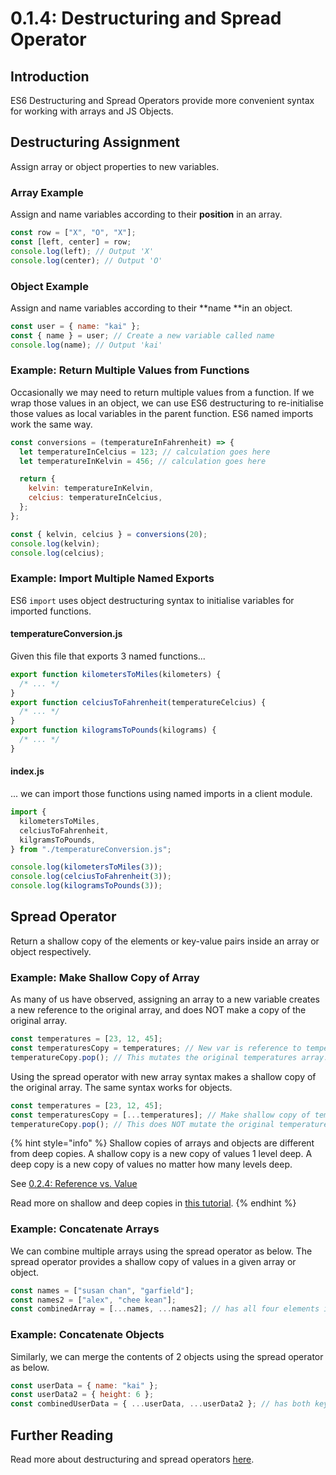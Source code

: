 # 0.1.4: Destructuring and Spread Operator

## Introduction

ES6 Destructuring and Spread Operators provide more convenient syntax for working with arrays and JS Objects.

## Destructuring Assignment

Assign array or object properties to new variables.

### Array Example

Assign and name variables according to their **position** in an array.

```javascript
const row = ["X", "O", "X"];
const [left, center] = row;
console.log(left); // Output 'X'
console.log(center); // Output 'O'
```

### Object Example

Assign and name variables according to their **name **in an object.

```javascript
const user = { name: "kai" };
const { name } = user; // Create a new variable called name
console.log(name); // Output 'kai'
```

### Example: Return Multiple Values from Functions

Occasionally we may need to return multiple values from a function. If we wrap those values in an object, we can use ES6 destructuring to re-initialise those values as local variables in the parent function. ES6 named imports work the same way.

```javascript
const conversions = (temperatureInFahrenheit) => {
  let temperatureInCelcius = 123; // calculation goes here
  let temperatureInKelvin = 456; // calculation goes here

  return {
    kelvin: temperatureInKelvin,
    celcius: temperatureInCelcius,
  };
};

const { kelvin, celcius } = conversions(20);
console.log(kelvin);
console.log(celcius);
```

### Example: Import Multiple Named Exports

ES6 `import` uses object destructuring syntax to initialise variables for imported functions.

#### temperatureConversion.js

Given this file that exports 3 named functions...

```javascript
export function kilometersToMiles(kilometers) {
  /* ... */
}
export function celciusToFahrenheit(temperatureCelcius) {
  /* ... */
}
export function kilogramsToPounds(kilograms) {
  /* ... */
}
```

#### index.js

... we can import those functions using named imports in a client module.

```javascript
import {
  kilometersToMiles,
  celciusToFahrenheit,
  kilgramsToPounds,
} from "./temperatureConversion.js";

console.log(kilometersToMiles(3));
console.log(celciusToFahrenheit(3));
console.log(kilogramsToPounds(3));
```

## Spread Operator

Return a shallow copy of the elements or key-value pairs inside an array or object respectively.

### Example: Make Shallow Copy of Array

As many of us have observed, assigning an array to a new variable creates a new reference to the original array, and does NOT make a copy of the original array.

```javascript
const temperatures = [23, 12, 45];
const temperaturesCopy = temperatures; // New var is reference to temperatures.
temperatureCopy.pop(); // This mutates the original temperatures array.
```

Using the spread operator with new array syntax makes a shallow copy of the original array. The same syntax works for objects.

```javascript
const temperatures = [23, 12, 45];
const temperaturesCopy = [...temperatures]; // Make shallow copy of temperatures.
temperatureCopy.pop(); // This does NOT mutate the original temperatures array.
```

{% hint style="info" %}
Shallow copies of arrays and objects are different from deep copies. A shallow copy is a new copy of values 1 level deep. A deep copy is a new copy of values no matter how many levels deep.

See [0.2.4: Reference vs. Value](0.2.4-reference-vs.-value.md)

Read more on shallow and deep copies in [this tutorial](https://www.javascripttutorial.net/object/3-ways-to-copy-objects-in-javascript/).
{% endhint %}

### Example: Concatenate Arrays

We can combine multiple arrays using the spread operator as below. The spread operator provides a shallow copy of values in a given array or object.

```javascript
const names = ["susan chan", "garfield"];
const names2 = ["alex", "chee kean"];
const combinedArray = [...names, ...names2]; // has all four elements inside
```

### Example: Concatenate Objects

Similarly, we can merge the contents of 2 objects using the spread operator as below.

```javascript
const userData = { name: "kai" };
const userData2 = { height: 6 };
const combinedUserData = { ...userData, ...userData2 }; // has both keys inside
```

## Further Reading

Read more about destructuring and spread operators [here](https://www.digitalocean.com/community/tutorials/understanding-destructuring-rest-parameters-and-spread-syntax-in-javascript).
